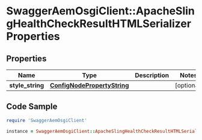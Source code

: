 # SwaggerAemOsgiClient::ApacheSlingHealthCheckResultHTMLSerializerProperties

## Properties

Name | Type | Description | Notes
------------ | ------------- | ------------- | -------------
**style_string** | [**ConfigNodePropertyString**](ConfigNodePropertyString.md) |  | [optional] 

## Code Sample

```ruby
require 'SwaggerAemOsgiClient'

instance = SwaggerAemOsgiClient::ApacheSlingHealthCheckResultHTMLSerializerProperties.new(style_string: null)
```


